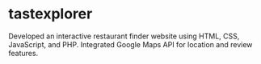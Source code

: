 # tastexplorer
Developed an interactive restaurant finder website using HTML, CSS,  JavaScript, and PHP. Integrated Google Maps API for location and  review features.
